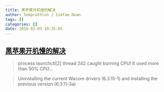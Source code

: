 ```yaml
---
title: 黑苹果开机慢的解决
author: Semprathlon / Simfae Dean
tags: []
categories: []
date: 2016-02-03 10:35:05
---
```

[黑苹果开机慢的解决](https://discussions.apple.com/thread/7292416?start=0&tstart=0)
----
> process launchctl[2] thread 242 caught burning CPU! It used more than 50% CPU...

> Uninstalling the current Wacom drivers (6.3.15-1) and installing the previous version (6.3.11-3a)